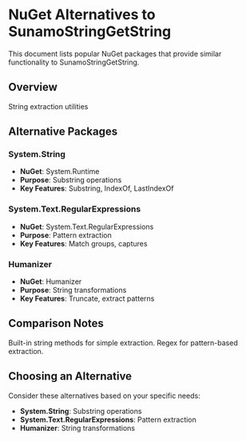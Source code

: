 # NuGet Alternatives to SunamoStringGetString

This document lists popular NuGet packages that provide similar functionality to SunamoStringGetString.

## Overview

String extraction utilities

## Alternative Packages

### System.String
- **NuGet**: System.Runtime
- **Purpose**: Substring operations
- **Key Features**: Substring, IndexOf, LastIndexOf

### System.Text.RegularExpressions
- **NuGet**: System.Text.RegularExpressions
- **Purpose**: Pattern extraction
- **Key Features**: Match groups, captures

### Humanizer
- **NuGet**: Humanizer
- **Purpose**: String transformations
- **Key Features**: Truncate, extract patterns

## Comparison Notes

Built-in string methods for simple extraction. Regex for pattern-based extraction.

## Choosing an Alternative

Consider these alternatives based on your specific needs:
- **System.String**: Substring operations
- **System.Text.RegularExpressions**: Pattern extraction
- **Humanizer**: String transformations
